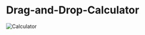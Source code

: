 # Drag-and-Drop-Calculator
![Calculator](https://github.com/user-attachments/assets/1c7e11a4-dc7a-4bc5-8a6b-199a28aa4bdb)


 


